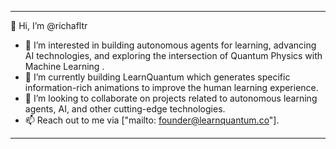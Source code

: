 
---

👋 Hi, I’m @richafltr

- 👀 I’m interested in building autonomous agents for learning, advancing AI technologies, and exploring the intersection of Quantum Physics with Machine Learning .
- 🌱 I’m currently building LearnQuantum which generates specific information-rich animations to improve the human learning experience.
- 💞️ I’m looking to collaborate on projects related to autonomous learning agents, AI, and other cutting-edge technologies.
- 📫 Reach out to me via ["mailto: founder@learnquantum.co"].


---
